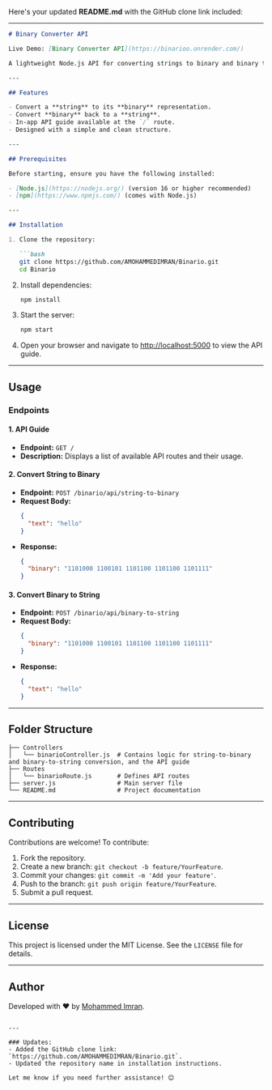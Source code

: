 Here's your updated **README.md** with the GitHub clone link included:

---

```markdown
# Binary Converter API

Live Demo: [Binary Converter API](https://binarioo.onrender.com/)

A lightweight Node.js API for converting strings to binary and binary to strings. Built with Express.js, this project includes endpoints for seamless conversions and an API guide available on the root route (`/`).

---

## Features

- Convert a **string** to its **binary** representation.
- Convert **binary** back to a **string**.
- In-app API guide available at the `/` route.
- Designed with a simple and clean structure.

---

## Prerequisites

Before starting, ensure you have the following installed:

- [Node.js](https://nodejs.org/) (version 16 or higher recommended)
- [npm](https://www.npmjs.com/) (comes with Node.js)

---

## Installation

1. Clone the repository:

   ```bash
   git clone https://github.com/AMOHAMMEDIMRAN/Binario.git
   cd Binario
   ```

2. Install dependencies:

   ```bash
   npm install
   ```

3. Start the server:

   ```bash
   npm start
   ```

4. Open your browser and navigate to [http://localhost:5000](http://localhost:5000) to view the API guide.

---

## Usage

### Endpoints

#### 1. **API Guide**
   - **Endpoint:** `GET /`
   - **Description:** Displays a list of available API routes and their usage.

#### 2. **Convert String to Binary**
   - **Endpoint:** `POST /binario/api/string-to-binary`
   - **Request Body:**
     ```json
     {
       "text": "hello"
     }
     ```
   - **Response:**
     ```json
     {
       "binary": "1101000 1100101 1101100 1101100 1101111"
     }
     ```

#### 3. **Convert Binary to String**
   - **Endpoint:** `POST /binario/api/binary-to-string`
   - **Request Body:**
     ```json
     {
       "binary": "1101000 1100101 1101100 1101100 1101111"
     }
     ```
   - **Response:**
     ```json
     {
       "text": "hello"
     }
     ```

---

## Folder Structure

```
├── Controllers
│   └── binarioController.js  # Contains logic for string-to-binary and binary-to-string conversion, and the API guide
├── Routes
│   └── binarioRoute.js       # Defines API routes
├── server.js                 # Main server file
└── README.md                 # Project documentation
```

---

## Contributing

Contributions are welcome! To contribute:

1. Fork the repository.
2. Create a new branch: `git checkout -b feature/YourFeature`.
3. Commit your changes: `git commit -m 'Add your feature'`.
4. Push to the branch: `git push origin feature/YourFeature`.
5. Submit a pull request.

---

## License

This project is licensed under the MIT License. See the `LICENSE` file for details.

---

## Author

Developed with ❤️ by [Mohammed Imran](https://github.com/AMOHAMMEDIMRAN).
```

---

### Updates:
- Added the GitHub clone link: `https://github.com/AMOHAMMEDIMRAN/Binario.git`.
- Updated the repository name in installation instructions. 

Let me know if you need further assistance! 😊